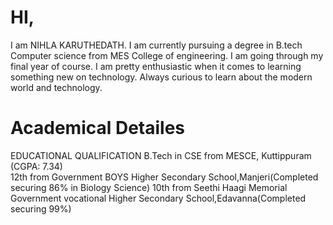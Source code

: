 # HI,
I am NIHLA KARUTHEDATH. I am currently pursuing a degree in B.tech Computer science from MES College of engineering. I am going through my final year of course. I am pretty enthusiastic when it comes to learning something new on technology. Always curious to learn about the modern world and technology.

# Academical Detailes
  EDUCATIONAL QUALIFICATION
  B.Tech in CSE from MESCE, Kuttippuram
  (CGPA: 7.34)
  <br>
  12th from  Government BOYS Higher Secondary School,Manjeri(Completed securing 86% in Biology Science)
  10th from Seethi Haagi Memorial Government vocational Higher Secondary School,Edavanna(Completed securing 99%)
  </br>  
